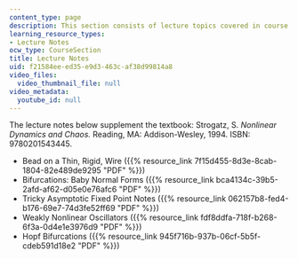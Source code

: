```yaml
---
content_type: page
description: This section consists of lecture topics covered in course.
learning_resource_types:
- Lecture Notes
ocw_type: CourseSection
title: Lecture Notes
uid: f21584ee-ed35-e9d3-463c-af38d99814a8
video_files:
  video_thumbnail_file: null
video_metadata:
  youtube_id: null
---
```


The lecture notes below supplement the textbook: Strogatz, S. _Nonlinear Dynamics and Chaos._ Reading, MA: Addison-Wesley, 1994. ISBN: 9780201543445.

*   Bead on a Thin, Rigid, Wire ({{% resource_link 7f15d455-8d3e-8cab-1804-82e489de9295 "PDF" %}})
*   Bifurcations: Baby Normal Forms ({{% resource_link bca4134c-39b5-2afd-af62-d05e0e76afc6 "PDF" %}})
*   Tricky Asymptotic Fixed Point Notes ({{% resource_link 062157b8-fed4-b176-69e7-74d3fe52ff69 "PDF" %}})
*   Weakly Nonlinear Oscillators ({{% resource_link fdf8ddfa-718f-b268-6f3a-0d4e1e3976d9 "PDF" %}})
*   Hopf Bifurcations ({{% resource_link 945f716b-937b-06cf-5b5f-cdeb591d18e2 "PDF" %}})